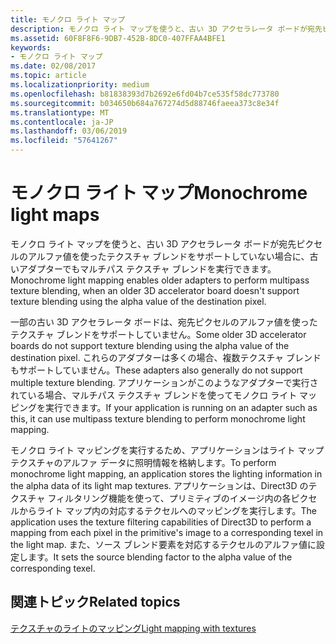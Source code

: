 ```yaml
---
title: モノクロ ライト マップ
description: モノクロ ライト マップを使うと、古い 3D アクセラレータ ボードが宛先ピクセルのアルファ値を使ったテクスチャ ブレンドをサポートしていない場合に、古いアダプターでもマルチパス テクスチャ ブレンドを実行できます。
ms.assetid: 60F8F8F6-9DB7-452B-8DC0-407FFAA4BFE1
keywords:
- モノクロ ライト マップ
ms.date: 02/08/2017
ms.topic: article
ms.localizationpriority: medium
ms.openlocfilehash: b81838393d7b2692e6fd04b7ce535f58dc773780
ms.sourcegitcommit: b034650b684a767274d5d88746faeea373c8e34f
ms.translationtype: MT
ms.contentlocale: ja-JP
ms.lasthandoff: 03/06/2019
ms.locfileid: "57641267"
---
```

# <a name="monochrome-light-maps"></a><span data-ttu-id="07f11-104">モノクロ ライト マップ</span><span class="sxs-lookup"><span data-stu-id="07f11-104">Monochrome light maps</span></span>


<span data-ttu-id="07f11-105">モノクロ ライト マップを使うと、古い 3D アクセラレータ ボードが宛先ピクセルのアルファ値を使ったテクスチャ ブレンドをサポートしていない場合に、古いアダプターでもマルチパス テクスチャ ブレンドを実行できます。</span><span class="sxs-lookup"><span data-stu-id="07f11-105">Monochrome light mapping enables older adapters to perform multipass texture blending, when an older 3D accelerator board doesn't support texture blending using the alpha value of the destination pixel.</span></span>

<span data-ttu-id="07f11-106">一部の古い 3D アクセラレータ ボードは、宛先ピクセルのアルファ値を使ったテクスチャ ブレンドをサポートしていません。</span><span class="sxs-lookup"><span data-stu-id="07f11-106">Some older 3D accelerator boards do not support texture blending using the alpha value of the destination pixel.</span></span> <span data-ttu-id="07f11-107">これらのアダプターは多くの場合、複数テクスチャ ブレンドもサポートしていません。</span><span class="sxs-lookup"><span data-stu-id="07f11-107">These adapters also generally do not support multiple texture blending.</span></span> <span data-ttu-id="07f11-108">アプリケーションがこのようなアダプターで実行されている場合、マルチパス テクスチャ ブレンドを使ってモノクロ ライト マッピングを実行できます。</span><span class="sxs-lookup"><span data-stu-id="07f11-108">If your application is running on an adapter such as this, it can use multipass texture blending to perform monochrome light mapping.</span></span>

<span data-ttu-id="07f11-109">モノクロ ライト マッピングを実行するため、アプリケーションはライト マップ テクスチャのアルファ データに照明情報を格納します。</span><span class="sxs-lookup"><span data-stu-id="07f11-109">To perform monochrome light mapping, an application stores the lighting information in the alpha data of its light map textures.</span></span> <span data-ttu-id="07f11-110">アプリケーションは、Direct3D のテクスチャ フィルタリング機能を使って、プリミティブのイメージ内の各ピクセルからライト マップ内の対応するテクセルへのマッピングを実行します。</span><span class="sxs-lookup"><span data-stu-id="07f11-110">The application uses the texture filtering capabilities of Direct3D to perform a mapping from each pixel in the primitive's image to a corresponding texel in the light map.</span></span> <span data-ttu-id="07f11-111">また、ソース ブレンド要素を対応するテクセルのアルファ値に設定します。</span><span class="sxs-lookup"><span data-stu-id="07f11-111">It sets the source blending factor to the alpha value of the corresponding texel.</span></span>

## <a name="span-idrelated-topicsspanrelated-topics"></a><span data-ttu-id="07f11-112"><span id="related-topics"></span>関連トピック</span><span class="sxs-lookup"><span data-stu-id="07f11-112"><span id="related-topics"></span>Related topics</span></span>


[<span data-ttu-id="07f11-113">テクスチャのライトのマッピング</span><span class="sxs-lookup"><span data-stu-id="07f11-113">Light mapping with textures</span></span>](light-mapping-with-textures.md)

 

 




